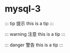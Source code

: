 # mysql-3
<ClientOnly>
  <Valine></Valine>
</ClientOnly>

::: tip 提示
this is a tip
:::

::: warning 注意
this is a tip
:::

::: danger 警告
this is a tip
:::